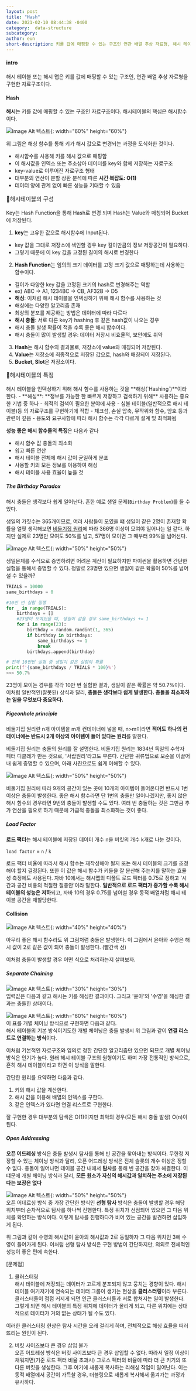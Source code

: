 ```yaml
---
layout: post
title: "Hash"
date: 2021-02-10 08:44:38 -0400
category:  data-structure
subcategory: 
author: eun
short-description: 키를 값에 매핑할 수 있는 구조인 연관 배열 추상 자료형, 해시 테이블
---
```


#### intro
해시 테이블 또는 해시 맵은 키를 값에 매핑할 수 있는 구조인, 연관 배열 추상 자료형을 구현한 자료구조이다.

#### Hash
**해시**는 키를 값에 매핑할 수 있는 구조인 자료구조이다. 해시테이블의 핵심은 해시함수이다. 

![Image Alt 텍스트](/assets/images/ct04_01.png){: width="60%" height="60%"}

위 그림은 해싱 함수를 통해 키가 해시 값으로 변경되는 과정을 도식화한 것이다.

- 해시함수를 사용해 키를 해시 값으로 매핑함
- 이 해시값을 인덱스 또는 주소삼아 데이터를 key와 함께 저장하는 자료구조
- key-value로 이루어진 자료구조 형태
- 대부분의 연산이 분할 상환 분석에 따른 **시간 복잡도: O(1)**
- 데이터 양에 관계 없이 빠른 성능을 기대할 수 있음

<p style="font-size: 1.12em">📌해시테이블의 구성 </p>

Key는 Hash Function을 통해 Hash로 변경 되며 Hash는 Value와 매칭되어 Bucket에 저장된다.
1. **key**는 고유한 값으로 해시함수에 Input된다.
- key 값을 그대로 저장소에 색인할 경우 key 길이만큼의 정보 저장공간이 필요하다.
- 그렇기 때문에 이 key 값을 고정된 길이의 해시로 변경한다
2. **Hash Function**는 임의의 크기 데이터를 고정 크기 값으로 매핑하는데 사용하는 함수이다.    
- 길이가 다양한 key 값을 고정된 크기의 hash로 변경해주는 역할  
- ex) ABC -> A1,  1234BC -> CB,  AF32B -> D5
- **해싱**: 이처럼 해시 테이블을 인덱싱하기 위해 해시 함수를 사용하는 것
- 해싱에는 다양한 알고리즘 존재
- 최상의 분포를 제공하는 방법은 데이터에 따라 다르다
- **해시 충돌**: 서로 다른 key가 hashing 후 같은 hash값이 나오는 경우
- 해시 충돌 발생 확률이 적을 수록 좋은 해시 함수이다.
- 해시 충돌이 많이 발생할 경우: 데이터 저장시 비효율적, 보안에도 취약       
3. **Hash**는 해시 함수의 결과물로, 저장소에 value와 매칭되어 저장된다.
4. **Value**는  저장소에 최종적으로 저장된 값으로, hash와 매칭되어 저장된다.
5. **Bucket, Slot**은 저장소이다.


<p style="font-size: 1.12em">📌해시테이블의 특징 </p>
해시 테이블을 인덱싱하기 위해 해시 함수를 사용하는 것을 **해싱(`Hashing`)**이라 한다.
- **해싱**: **정보를 가능한 한 빠르게 저장하고 검색하기 위해** 사용하는 중요한 기법 중 하나
- 최적의 검색이 필요한 분야에 사용
- 심볼 테이블(일반적으로 해시 테이블)등 의 자료구조를 구현하기에 적합
- 체크섬, 손실 압축, 무작위화 함수, 암호 등과 관련이 깊음
- 용도와 요구사항에 따라 해시 함수는 각각 다르게 설계 및 최적화됨

**성능 좋은 해시 함수들의 특징**은 다음과 같다
+ 해시 함수 값 충돌의 최소화
+ 쉽고 빠른 연산
+ 해시 테이블 전체에 해시 값이 균일하게 분포
+ 사용할 키의 모든 정보를 이용하여 해싱
+ 해시 테이블 사용 효율이 높을 것

##### The Birthday Paradox
해시 충돌은 생각보다 쉽게 일어난다. 흔한 예로 생일 문제(`Birthday Problem`)를 들 수 있다.

생일의 가짓수는 365개이므로, 여러 사람들이 모였을 떄 생일이 같은 2명이 존재할 확률을 얼핏 생각해보면
<a href = "#pigeonhole-principle">비둘기집 원리</a>에 따라 366명 이상이 모여야 일어나는 일 같다. 하지만 실제로 23명만 모여도 50%를 넘고, 57명이 모이면 그 때부터 99%을 넘어선다. 

![Image Alt 텍스트](/assets/images/ct04_02.png){: width="50%" height="50%"}

생일문제를 수식으로 증명하려면 어려운 계산이 필요하지만 파이썬을 활용하면 간단한 실험을 통해서 증명할 수 있다. 
정말로 23명만 있으면 생일이 같은 확률이 50%를 넘어설 수 있을까?
```python
TRIALS = 10000
same_birthdays = 0

#10만 번 실험 질행
for _ in range(TRIALS):
    birthdays = []
    #23명이 모여있을 때, 생일이 같을 경우 same_birthdays += 1
    for i in range(23):
        birthday = random.randint(1, 365)
        if birthday in birthdays:
            same_birthdays += 1
            break
        birthdays.append(birthday)

# 전체 10만번 실험 중 생일이 같은 실험의 확률
print(f'{same_birthdays / TRIALS * 100}%')
>>> 50.7%
```

23명이 모이는 경우를 각각 10만 번 실험한 결과, 생일이 같은 확률은 약 50.7%이다. 이처럼 일반적인(잘못된) 상식과 달리, **충돌은 생각보다 쉽게 발생한다. 충돌을 최소화하는 일을 무엇보다 중요하다.**

##### Pigeonhole principle
비둘기집 원리란 n개 아이템을 m개 컨테이너에 넣을 때, n>m이라면 **적어도 하나의 컨테이너에는 반드시 2개 이상의 아이템이 들어 있다는 원리**를 말한다. 

비둘기집 원리는 충돌의 원리를 잘 설명한다. 비둘기집 원리는 1834년 독일의 수학자 페터 디클레가 만든 것으로, 
'서랍원리'라고도 부른다. 간단한 귀류법으로 모순을 이끌어내 쉽게 증명할 수 있으며, 아래 사진으로도 쉽게 이해할 수 있다.

![Image Alt 텍스트](/assets/images/ct04_03.png){: width="50%" height="50%"}

비둘기집 원리에 따라 9개의 공간이 있는 곳에 10개의 아이템이 들어온다면 반드시 1번 이상은 충돌이 발생한다. 
좋은 해시 함수라면 단 1번의 충돌만 일어나겠지만, 좋지 않은 해시 함수의 경우라면 9번의 충돌이 발생할 수도 있다.
여러 번 충돌하는 것은 그만큼 추가 연산을 필요로 하기 때문에 가급적 충돌을 최소화하는 것이 좋다.

##### Load Factor
**로드 팩터**는 해시 테이블에 저장된 데이터 개수 n을 버킷의 개수 k개로 나눈 것이다. 

`load factor` = `n` / `k`

로드 팩터 비율에 따라서 해시 함수는 재작성해야 될지 또는 해시 테이블의 크기를 조정해야 할지 결정된다.
또한 이 값은 해시 함수가 키들을 잘 분산해 주는지를 말하는 효율성 측정에도 사용된다.
자바 10에서는 해시맵의 디폴트 로드 팩터를 0.75로 정하고 '시간과 공간 비용의 적절한 절충안'이라 말한다.
**일반적으로 로드 팩터가 증가할 수록 해시 테이블의 성능은 저하**되고, 자바 10의 경우 0.75를 넘어설 경우 동적 배열처럼 해시 테이블 공간을 재할당한다.

#### Collision
![Image Alt 텍스트](/assets/images/ct04_05.png){: width="40%" height="40%"}

아무리 좋은 해시 함수라도 위 그림처럼 충돌은 발생한다.
이 그림에서 윤아와 수영은 해시 값이 2로 같은 값이 되어 충돌이 발생한다. (빨간색 선)

이처럼 충돌이 발생할 경우 어떤 식으로 처리하는지 살펴보자.

##### Separate Chaining
![Image Alt 텍스트](/assets/images/ct04_06.png){: width="30%" height="30%"}     
입력값은 다음과 같고 해시는 키를 해싱한 결과이다. 그리고 '윤아'와 '수영'을 해싱한 결과는 충돌한 상태이다.

![Image Alt 텍스트](/assets/images/ct04_04.png){: width="60%" height="60%"}     
이 표를 개별 체이닝 방식으로 구현하면 다음과 같다.      
해시 테이블의 기본 방식이기도한 개별 체이닝은  충돌 발생시 위 그림과 같이 **연결 리스트로 연결하는 방식**이다.

이처럼 기본적인 자료구조와 임의로 정한 간단한 알고리즘만 있으면 되므로 개별 체이닝 방식은 인기가 높다. 
원래 헤시 테이블 구조의 원형이기도 하며 가장 전통적인 방식으로, 흔히 해시 테이블이라고 하면 이 방식을 말한다.

간단한 원리를 요약하면 다음과 같다.
1. 키의 해시 값을 계산한다.
2. 해시 값을 이용해 배열의 인덱스를 구한다.
3. 같은 인덱스가 있다면 연결 리스트로 구현한다.

잘 구현한 경우 대부분의 탐색은 O(1)이지만 최악의 경우(모든 해시 충돌 발생) O(n)이 된다. 

##### Open Addressing
**오픈 어드레싱** 방식은 충돌 발생시 탐사를 통해 빈 공간을 찾아내는 방식이다.
무한정 저장할 수 있는 체이닝 방식과 달리, 오픈 어드레싱 방식은 전체 슬롯의 개수 이상은 정할 수 없다.
충돌이 일어나면 테이블 공간 내에서 **탐사**를 통해 빈 공간을 찾아 해결한다. 이 떄문에 개별 체이닝 방식과 달리, **모든 원소가 자신의 해시값과 일치하는 주소에 저장된다는 보장은 없다**

![Image Alt 텍스트](/assets/images/ct04_07.png){: width="50%" height="50%"}     
오픈 어데르싱 방식 중 가장 간단한 방식인 **선형 탐사** 방식은 충돌이 발생할 경우 
해당 위치부터 순차적으로 탐사를 하나씩 진행한다. 
특정 위치가 선점되어 있으면 그 다음 위치를 확인하는 방식이다. 
이렇게 탐사를 진행하다가 비어 있는 공간을 발견하면 삽입하게 된다.

위 그림과 같이 수영의 해시값이 윤아의 해시값과 2로 동일하자 그 다음 위치인 3에 수영이 들어가게 된다. 
이처럼 선형 탐사 방식은 구현 방법이 간단하지만, 의외로 전체적인 성능이 좋은 편에 속한다.

[문제점]       
01) 클러스터링      
해시 테이블에 저장되는 데이터가 고르게 분포되지 않고 뭉치는 경향이 있다. 해시 테이블 여기저기에 연속되는 데이터 그룹이 생기는 현상을 **클러스터링**이라 부른다. 클러스터들이 점점 커지게 되면 인근 클러스터들과 서로 합쳐지는 일이 발생한다. 그렇게 되면 해시 테이블의 특정 위치에 데이터가 몰리게 되고, 다른 위치에는 상대적으로 데이터가 거의 없는 상태가 될 수도 있다. 

이러한 클러스터링 현상은 탐사 시간을 오래 걸리게 하며, 전체적으로 해싱 효율을 떠러뜨리는 원인이 된다.

02) 버킷 사이즈보다 큰 경우 삽입 불가       
오픈 어드레싱 방식은 버킷 사이즈보다 큰 경우 삽입할 수 없다. 따라서 일정 이상이 채워지면(기준 로드 팩터 비율 초과시)
그로스 펙터의 비율에 따라 더 큰 키기의 또 다른 버킷을 생성한다. 그후 여기에 새롭게 복사하는 리해싱 작업이 일어난다. 
이는 동적 배열에서 공간이 가득찰 경우, 더블링으로 새롭게 복사해서 옮겨가는 과정과 유사하다.
